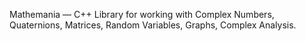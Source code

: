 Mathemania — C++ Library for working with Complex Numbers, Quaternions, Matrices, Random Variables, Graphs, Complex Analysis.
